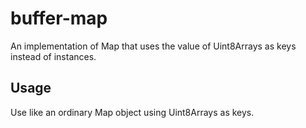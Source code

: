 # buffer-map

An implementation of Map that uses the value of Uint8Arrays as keys instead of instances.

## Usage

Use like an ordinary Map object using Uint8Arrays as keys.
